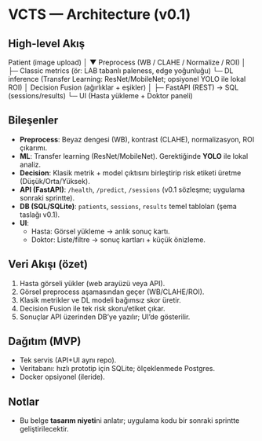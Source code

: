 # VCTS — Architecture (v0.1)

## High-level Akış

Patient (image upload)
│
▼
Preprocess (WB / CLAHE / Normalize / ROI)
│
├─ Classic metrics (ör: LAB tabanlı paleness, edge yoğunluğu)
└─ DL inference (Transfer Learning: ResNet/MobileNet; opsiyonel YOLO ile lokal ROI)
│
Decision Fusion (ağırlıklar + eşikler)
│
├─ FastAPI (REST) → SQL (sessions/results)
└─ UI (Hasta yükleme + Doktor paneli)


## Bileşenler
- **Preprocess**: Beyaz dengesi (WB), kontrast (CLAHE), normalizasyon, ROI çıkarımı.
- **ML**: Transfer learning (ResNet/MobileNet). Gerektiğinde **YOLO** ile lokal analiz.
- **Decision**: Klasik metrik + model çıktısını birleştirip risk etiketi üretme (Düşük/Orta/Yüksek).
- **API (FastAPI)**: `/health`, `/predict`, `/sessions` (v0.1 sözleşme; uygulama sonraki sprintte).
- **DB (SQL/SQLite)**: `patients`, `sessions`, `results` temel tabloları (şema taslağı v0.1).
- **UI**: 
  - Hasta: Görsel yükleme → anlık sonuç kartı.
  - Doktor: Liste/filtre → sonuç kartları + küçük önizleme.

## Veri Akışı (özet)
1. Hasta görseli yükler (web arayüzü veya API).
2. Görsel preprocess aşamasından geçer (WB/CLAHE/ROI).
3. Klasik metrikler ve DL modeli bağımsız skor üretir.
4. Decision Fusion ile tek risk skoru/etiket çıkar.
5. Sonuçlar API üzerinden DB’ye yazılır; UI’de gösterilir.

## Dağıtım (MVP)
- Tek servis (API+UI aynı repo). 
- Veritabanı: hızlı prototip için SQLite; ölçeklenmede Postgres.
- Docker opsiyonel (ileride).

## Notlar
- Bu belge **tasarım niyeti**ni anlatır; uygulama kodu bir sonraki sprintte geliştirilecektir.
